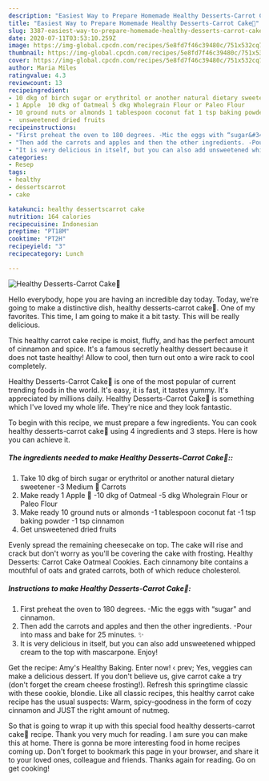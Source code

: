 ```yaml
---
description: "Easiest Way to Prepare Homemade Healthy Desserts-Carrot Cake🥕"
title: "Easiest Way to Prepare Homemade Healthy Desserts-Carrot Cake🥕"
slug: 3387-easiest-way-to-prepare-homemade-healthy-desserts-carrot-cake
date: 2020-07-11T03:53:10.259Z
image: https://img-global.cpcdn.com/recipes/5e8fd7f46c39480c/751x532cq70/healthy-desserts-carrot-cake🥕-recipe-main-photo.jpg
thumbnail: https://img-global.cpcdn.com/recipes/5e8fd7f46c39480c/751x532cq70/healthy-desserts-carrot-cake🥕-recipe-main-photo.jpg
cover: https://img-global.cpcdn.com/recipes/5e8fd7f46c39480c/751x532cq70/healthy-desserts-carrot-cake🥕-recipe-main-photo.jpg
author: Maria Miles
ratingvalue: 4.3
reviewcount: 13
recipeingredient:
- 10 dkg of birch sugar or erythritol or another natural dietary sweetener 3 Medium  Carrots
- 1 Apple  10 dkg of Oatmeal 5 dkg Wholegrain Flour or Paleo Flour
- 10 ground nuts or almonds 1 tablespoon coconut fat 1 tsp baking powder 1 tsp cinnamon
-  unsweetened dried fruits
recipeinstructions:
- "First preheat the oven to 180 degrees. -Mic the eggs with “sugar&#34; and cinnamon."
- "Then add the carrots and apples and then the other ingredients. -Pour into mass and bake for 25 minutes. ✨"
- "It is very delicious in itself, but you can also add unsweetened whipped cream to the top with mascarpone.  Enjoy!"
categories:
- Resep
tags:
- healthy
- dessertscarrot
- cake

katakunci: healthy dessertscarrot cake
nutrition: 164 calories
recipecuisine: Indonesian
preptime: "PT18M"
cooktime: "PT2H"
recipeyield: "3"
recipecategory: Lunch

---
```



![Healthy Desserts-Carrot Cake🥕](https://img-global.cpcdn.com/recipes/5e8fd7f46c39480c/751x532cq70/healthy-desserts-carrot-cake🥕-recipe-main-photo.jpg)

Hello everybody, hope you are having an incredible day today. Today, we're going to make a distinctive dish, healthy desserts-carrot cake🥕. One of my favorites. This time, I am going to make it a bit tasty. This will be really delicious.

This healthy carrot cake recipe is moist, fluffy, and has the perfect amount of cinnamon and spice. It&#39;s a famous secretly healthy dessert because it does not taste healthy! Allow to cool, then turn out onto a wire rack to cool completely.

Healthy Desserts-Carrot Cake🥕 is one of the most popular of current trending foods in the world. It's easy, it is fast, it tastes yummy. It's appreciated by millions daily. Healthy Desserts-Carrot Cake🥕 is something which I've loved my whole life. They're nice and they look fantastic.


To begin with this recipe, we must prepare a few ingredients. You can cook healthy desserts-carrot cake🥕 using 4 ingredients and 3 steps. Here is how you can achieve it.

##### The ingredients needed to make Healthy Desserts-Carrot Cake🥕::

1. Take 10 dkg of birch sugar or erythritol or another natural dietary sweetener -3 Medium 🥕 Carrots
1. Make ready 1 Apple 🍎 -10 dkg of Oatmeal -5 dkg Wholegrain Flour or Paleo Flour
1. Make ready 10 ground nuts or almonds -1 tablespoon coconut fat -1 tsp baking powder -1 tsp cinnamon
1. Get  unsweetened dried fruits


Evenly spread the remaining cheesecake on top. The cake will rise and crack but don&#39;t worry as you&#39;ll be covering the cake with frosting. Healthy Desserts: Carrot Cake Oatmeal Cookies. Each cinnamony bite contains a mouthful of oats and grated carrots, both of which reduce cholesterol. 

##### Instructions to make Healthy Desserts-Carrot Cake🥕:

1. First preheat the oven to 180 degrees. -Mic the eggs with “sugar&#34; and cinnamon.
1. Then add the carrots and apples and then the other ingredients. -Pour into mass and bake for 25 minutes. ✨
1. It is very delicious in itself, but you can also add unsweetened whipped cream to the top with mascarpone. 
Enjoy!


Get the recipe: Amy&#39;s Healthy Baking. Enter now! ‹ prev; Yes, veggies can make a delicious dessert. If you don&#39;t believe us, give carrot cake a try (don&#39;t forget the cream cheese frosting!). Refresh this springtime classic with these cookie, blondie. Like all classic recipes, this healthy carrot cake recipe has the usual suspects: Warm, spicy-goodness in the form of cozy cinnamon and JUST the right amount of nutmeg. 

So that is going to wrap it up with this special food healthy desserts-carrot cake🥕 recipe. Thank you very much for reading. I am sure you can make this at home. There is gonna be more interesting food in home recipes coming up. Don't forget to bookmark this page in your browser, and share it to your loved ones, colleague and friends. Thanks again for reading. Go on get cooking!

